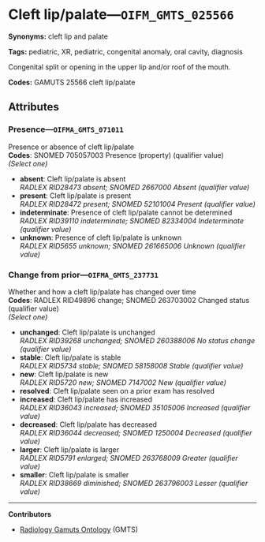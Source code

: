 # Cleft lip/palate—`OIFM_GMTS_025566`

**Synonyms:** cleft lip and palate

**Tags:** pediatric, XR, pediatric, congenital anomaly, oral cavity, diagnosis

Congenital split or opening in the upper lip and/or roof of the mouth.

**Codes:** GAMUTS 25566 cleft lip/palate

## Attributes

### Presence—`OIFMA_GMTS_071011`

Presence or absence of cleft lip/palate  
**Codes**: SNOMED 705057003 Presence (property) (qualifier value)  
*(Select one)*

- **absent**: Cleft lip/palate is absent  
_RADLEX RID28473 absent; SNOMED 2667000 Absent (qualifier value)_
- **present**: Cleft lip/palate is present  
_RADLEX RID28472 present; SNOMED 52101004 Present (qualifier value)_
- **indeterminate**: Presence of cleft lip/palate cannot be determined  
_RADLEX RID39110 indeterminate; SNOMED 82334004 Indeterminate (qualifier value)_
- **unknown**: Presence of cleft lip/palate is unknown  
_RADLEX RID5655 unknown; SNOMED 261665006 Unknown (qualifier value)_

### Change from prior—`OIFMA_GMTS_237731`

Whether and how a cleft lip/palate has changed over time  
**Codes**: RADLEX RID49896 change; SNOMED 263703002 Changed status (qualifier value)  
*(Select one)*

- **unchanged**: Cleft lip/palate is unchanged  
_RADLEX RID39268 unchanged; SNOMED 260388006 No status change (qualifier value)_
- **stable**: Cleft lip/palate is stable  
_RADLEX RID5734 stable; SNOMED 58158008 Stable (qualifier value)_
- **new**: Cleft lip/palate is new  
_RADLEX RID5720 new; SNOMED 7147002 New (qualifier value)_
- **resolved**: Cleft lip/palate seen on a prior exam has resolved  
- **increased**: Cleft lip/palate has increased  
_RADLEX RID36043 increased; SNOMED 35105006 Increased (qualifier value)_
- **decreased**: Cleft lip/palate has decreased  
_RADLEX RID36044 decreased; SNOMED 1250004 Decreased (qualifier value)_
- **larger**: Cleft lip/palate is larger  
_RADLEX RID5791 enlarged; SNOMED 263768009 Greater (qualifier value)_
- **smaller**: Cleft lip/palate is smaller  
_RADLEX RID38669 diminished; SNOMED 263796003 Lesser (qualifier value)_

---

**Contributors**

- [Radiology Gamuts Ontology](https://gamuts.net/) (GMTS)